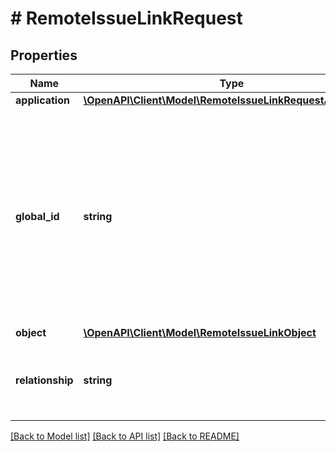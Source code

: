 # # RemoteIssueLinkRequest

## Properties

Name | Type | Description | Notes
------------ | ------------- | ------------- | -------------
**application** | [**\OpenAPI\Client\Model\RemoteIssueLinkRequestApplication**](RemoteIssueLinkRequestApplication.md) |  | [optional]
**global_id** | **string** | An identifier for the remote item in the remote system. For example, the global ID for a remote item in Confluence would consist of the app ID and page ID, like this: &#x60;appId&#x3D;456&amp;pageId&#x3D;123&#x60;.  Setting this field enables the remote issue link details to be updated or deleted using remote system and item details as the record identifier, rather than using the record&#39;s Jira ID.  The maximum length is 255 characters. | [optional]
**object** | [**\OpenAPI\Client\Model\RemoteIssueLinkObject**](RemoteIssueLinkObject.md) |  |
**relationship** | **string** | Description of the relationship between the issue and the linked item. If not set, the relationship description \&quot;links to\&quot; is used in Jira. | [optional]

[[Back to Model list]](../../README.md#models) [[Back to API list]](../../README.md#endpoints) [[Back to README]](../../README.md)
